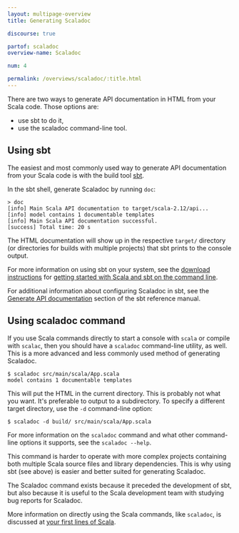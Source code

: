 ```yaml
---
layout: multipage-overview
title: Generating Scaladoc

discourse: true

partof: scaladoc
overview-name: Scaladoc

num: 4

permalink: /overviews/scaladoc/:title.html
---
```


There are two ways to generate API documentation in HTML from your Scala code.  Those options are:

* use sbt to do it,
* use the scaladoc command-line tool.

## Using sbt

The easiest and most commonly used way to generate API documentation from your Scala code is with the build tool [sbt](https://www.scala-sbt.org).

In the sbt shell, generate Scaladoc by running `doc`:

    > doc
    [info] Main Scala API documentation to target/scala-2.12/api...
    [info] model contains 1 documentable templates
    [info] Main Scala API documentation successful.
    [success] Total time: 20 s

The HTML documentation will show up in the respective `target/` directory (or directories for builds with multiple projects) that sbt prints to the console output.

For more information on using sbt on your system, see the [download instructions](https://www.scala-lang.org/download/) for [getting started with Scala and sbt on the command line]({{site.baseurl}}/getting-started-sbt-track/getting-started-with-scala-and-sbt-on-the-command-line.html).

For additional information about configuring Scaladoc in sbt, see the [Generate API documentation](https://www.scala-sbt.org/1.x/docs/Howto-Scaladoc.html) section of the sbt reference manual.

## Using scaladoc command

If you use Scala commands directly to start a console with `scala` or compile with `scalac`, then you should have a `scaladoc` command-line utility, as well.  This is a more advanced and less commonly used method of generating Scaladoc.

    $ scaladoc src/main/scala/App.scala
    model contains 1 documentable templates

This will put the HTML in the current directory.  This is probably not what you want.  It's preferable to output to a subdirectory.   To specify a different target directory, use the `-d` command-line option:

    $ scaladoc -d build/ src/main/scala/App.scala

For more information on the `scaladoc` command and what other command-line options it supports, see the `scaladoc --help`.

This command is harder to operate with more complex projects containing both multiple Scala source files and library dependencies.  This is why using sbt (see above) is easier and better suited for generating Scaladoc.

The Scaladoc command exists because it preceded the development of sbt, but also because it is useful to the Scala development team with studying bug reports for Scaladoc.

More information on directly using the Scala commands, like `scaladoc`, is discussed at [your first lines of Scala](https://www.scala-lang.org/documentation/your-first-lines-of-scala.html).
